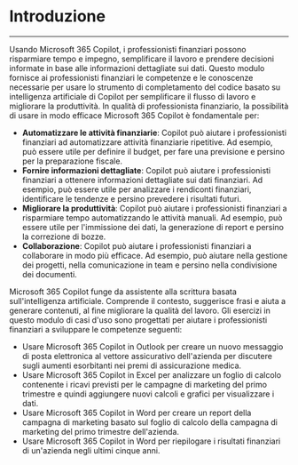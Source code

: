 # Introduzione
---
Usando Microsoft 365 Copilot, i professionisti finanziari possono risparmiare tempo e impegno, semplificare il lavoro e prendere decisioni informate in base alle informazioni dettagliate sui dati. Questo modulo fornisce ai professionisti finanziari le competenze e le conoscenze necessarie per usare lo strumento di completamento del codice basato su intelligenza artificiale di Copilot per semplificare il flusso di lavoro e migliorare la produttività. In qualità di professionista finanziario, la possibilità di usare in modo efficace Microsoft 365 Copilot è fondamentale per:

 -  **Automatizzare le attività finanziarie**: Copilot può aiutare i professionisti finanziari ad automatizzare attività finanziarie ripetitive. Ad esempio, può essere utile per definire il budget, per fare una previsione e persino per la preparazione fiscale.
 -  **Fornire informazioni dettagliate**: Copilot può aiutare i professionisti finanziari a ottenere informazioni dettagliate sui dati finanziari. Ad esempio, può essere utile per analizzare i rendiconti finanziari, identificare le tendenze e persino prevedere i risultati futuri.
 -  **Migliorare la produttività**: Copilot può aiutare i professionisti finanziari a risparmiare tempo automatizzando le attività manuali. Ad esempio, può essere utile per l'immissione dei dati, la generazione di report e persino la correzione di bozze.
 -  **Collaborazione**: Copilot può aiutare i professionisti finanziari a collaborare in modo più efficace. Ad esempio, può aiutare nella gestione dei progetti, nella comunicazione in team e persino nella condivisione dei documenti.

Microsoft 365 Copilot funge da assistente alla scrittura basata sull'intelligenza artificiale. Comprende il contesto, suggerisce frasi e aiuta a generare contenuti, al fine migliorare la qualità del lavoro. Gli esercizi in questo modulo di casi d'uso sono progettati per aiutare i professionisti finanziari a sviluppare le competenze seguenti:

 -  Usare Microsoft 365 Copilot in Outlook per creare un nuovo messaggio di posta elettronica al vettore assicurativo dell'azienda per discutere sugli aumenti esorbitanti nei premi di assicurazione medica.
 -  Usare Microsoft 365 Copilot in Excel per analizzare un foglio di calcolo contenente i ricavi previsti per le campagne di marketing del primo trimestre e quindi aggiungere nuovi calcoli e grafici per visualizzare i dati.
 -  Usare Microsoft 365 Copilot in Word per creare un report della campagna di marketing basato sul foglio di calcolo della campagna di marketing del primo trimestre dell'azienda.
 -  Usare Microsoft 365 Copilot in Word per riepilogare i risultati finanziari di un'azienda negli ultimi cinque anni.
